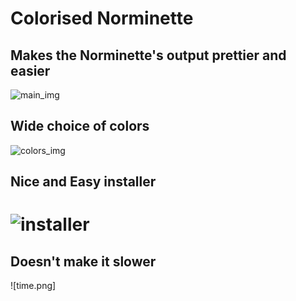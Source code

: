 # **Colorised Norminette**

## Makes the **Norminette**'s output **prettier** and **easier**
![main_img](https://bitbucket.org/liftchampion/colorised-norminette/raw/99df127f3b75fb27d8ad3986b598891876ffef18/main.png)

## **Wide** choice of colors
![colors_img](https://bitbucket.org/liftchampion/colorised-norminette/raw/99df127f3b75fb27d8ad3986b598891876ffef18/colors.png)

## **Nice** and **Easy** installer
# ![installer]()

## Doesn't make it slower
![time.png]